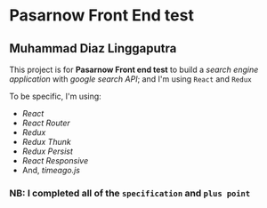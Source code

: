 # Pasarnow Front End test

## Muhammad Diaz Linggaputra

This project is for **Pasarnow Front end test** to build a _search engine application_ with _google search API_; and I'm using `React` and `Redux`

To be specific, I'm using:

- _React_
- _React Router_
- _Redux_
- _Redux Thunk_
- _Redux Persist_
- _React Responsive_
- And, _timeago.js_

### NB: I completed all of the `specification` and `plus point`
